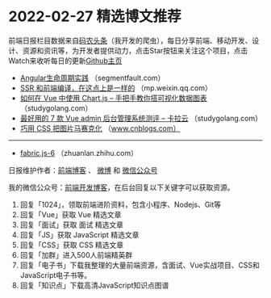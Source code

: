 # 2022-02-27 精选博文推荐

前端日报栏目数据来自[码农头条](https://toutiao.qdkfweb.cn/)（我开发的爬虫），每日分享前端、移动开发、设计、资源和资讯等，为开发者提供动力，点击Star按钮来关注这个项目，点击Watch来收听每日的更新[Github主页](https://github.com/kujian/frontendDaily)
* [Angular生命周期实践](https://segmentfault.com/a/1190000041464283) （segmentfault.com）
* [SSR 和前端编译，在这点上是一样的](https://mp.weixin.qq.com/s?__biz=Mzg3OTYzMDkzMg==&mid=2247488529&idx=1&sn=9b8e6da9735227b7db1a5844a7251948) （mp.weixin.qq.com）
* [如何在 Vue 中使用 Chart.js &#8211; 手把手教你搭可视化数据图表](https://studygolang.com/articles/35484) （studygolang.com）
* [最好用的 7 款 Vue admin 后台管理系统测评 &#8211; 卡拉云](https://studygolang.com/articles/35483) （studygolang.com）
* [巧用 CSS 把图片马赛克化](https://www.cnblogs.com/vajoy/p/15940185.html) （www.cnblogs.com）

***
* [fabric.js-6](https://zhuanlan.zhihu.com/p/472896016) （zhuanlan.zhihu.com）

日报维护作者：[前端博客](https://qdkfweb.cn/) 、 [微博](http://weibo.com/kujian) 和 [微信公众号](https://open.weixin.qq.com/qr/code?username=caibaojian_com)

我的微信公众号：[前端开发博客](https://open.weixin.qq.com/qr/code?username=caibaojian_com)，在后台回复以下关键字可以获取资源。

1. 回复「1024」，领取前端进阶资料，包含小程序、Nodejs、Git等
2. 回复「Vue」获取 Vue 精选文章
3. 回复「面试」获取 面试 精选文章
4. 回复「JS」获取 JavaScript 精选文章
5. 回复「CSS」获取 CSS 精选文章
6. 回复「加群」进入500人前端精英群
7. 回复「电子书」下载我整理的大量前端资源，含面试、Vue实战项目、CSS和JavaScript电子书等。
8. 回复「知识点」下载高清JavaScript知识点图谱